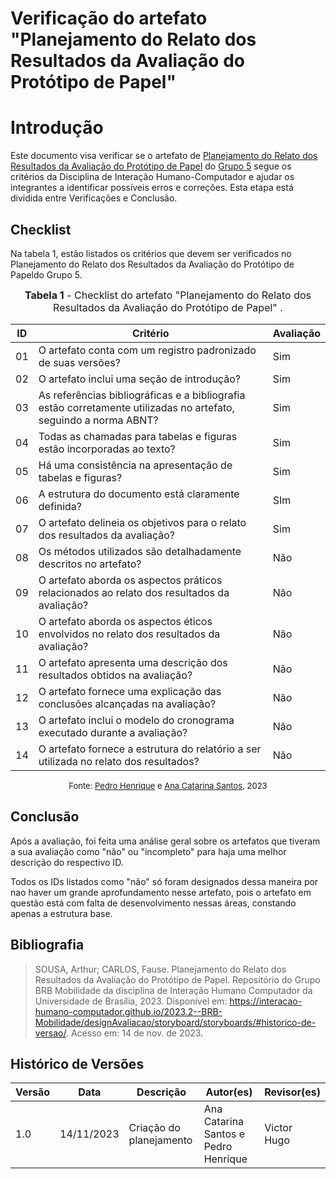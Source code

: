 # Verificação do artefato "Planejamento do Relato dos Resultados da Avaliação do Protótipo de Papel"

# Introdução

Este documento visa verificar se o artefato de [Planejamento do Relato dos Resultados da Avaliação do Protótipo de Papel](https://interacao-humano-computador.github.io/2023.2--BRB-Mobilidade/designAvaliacao/prototipo_papel/planejamentoResult/) do [Grupo 5](https://github.com/Interacao-Humano-Computador/2023.2--BRB-Mobilidade) segue os critérios da Disciplina de Interação Humano-Computador e ajudar os integrantes a identificar possíveis erros e correções. Esta etapa está dividida entre Verificações e Conclusão.

## Checklist

Na tabela 1, estão listados os critérios que devem ser verificados no Planejamento do Relato dos Resultados da Avaliação do Protótipo de Papeldo Grupo 5.

<font size="3"><p style="text-align: center"><b>Tabela 1</b> - Checklist do artefato "Planejamento do Relato dos Resultados da Avaliação do Protótipo de Papel" . </p></font>

| ID  | Critério                                                                                                         | Avaliação |
| --- | ---------------------------------------------------------------------------------------------------------------- | --------- |
| 01  | O artefato conta com um registro padronizado de suas versões?                                                    | Sim       |
| 02  | O artefato inclui uma seção de introdução?                                                                       | Sim       |
| 03  | As referências bibliográficas e a bibliografia estão corretamente utilizadas no artefato, seguindo a norma ABNT? | Sim       |
| 04  | Todas as chamadas para tabelas e figuras estão incorporadas ao texto?                                            | Sim       |
| 05  | Há uma consistência na apresentação de tabelas e figuras?                                                        | Sim       |
| 06  | A estrutura do documento está claramente definida?                                                               | SIm       |
| 07  | O artefato delineia os objetivos para o relato dos resultados da avaliação?                                      | Sim       |
| 08  | Os métodos utilizados são detalhadamente descritos no artefato?                                                  | Não       |
| 09  | O artefato aborda os aspectos práticos relacionados ao relato dos resultados da avaliação?                       | Não       |
| 10  | O artefato aborda os aspectos éticos envolvidos no relato dos resultados da avaliação?                           | Não       |
| 11  | O artefato apresenta uma descrição dos resultados obtidos na avaliação?                                          | Não       |
| 12  | O artefato fornece uma explicação das conclusões alcançadas na avaliação?                                        | Não       |
| 13  | O artefato inclui o modelo do cronograma executado durante a avaliação?                                          | Não       |
| 14  | O artefato fornece a estrutura do relatório a ser utilizada no relato dos resultados?                            | Não       |

<font size="2"><p style="text-align: center">Fonte: [Pedro Henrique](https://github.com/pedro-hsf) e [Ana Catarina Santos](https://github.com/an4catarina), 2023</p></font>

## Conclusão

Após a avaliação, foi feita uma análise geral sobre os artefatos que tiveram a sua avaliação como "não" ou "incompleto" para haja uma melhor descrição do respectivo ID.

Todos os IDs listados como "não" só foram designados dessa maneira por nao haver um grande aprofundamento nesse artefato, pois o artefato em questão está com falta de desenvolvimento nessas áreas, constando apenas a estrutura base.

## Bibliografia

> SOUSA, Arthur; CARLOS, Fause. Planejamento do Relato dos Resultados da Avaliação do Protótipo de Papel. Repositório do Grupo BRB Mobilidade da disciplina de Interação Humano Computador da Universidade de Brasília, 2023. Disponível em: <https://interacao-humano-computador.github.io/2023.2--BRB-Mobilidade/designAvaliacao/storyboard/storyboards/#historico-de-versao/>. Acesso em: 14 de nov. de 2023.

## Histórico de Versões

| Versão | Data       | Descrição               | Autor(es)                            | Revisor(es) |
| ------ | ---------- | ----------------------- | ------------------------------------ | ----------- |
| 1.0    | 14/11/2023 | Criação do planejamento | Ana Catarina Santos e Pedro Henrique | Victor Hugo |
